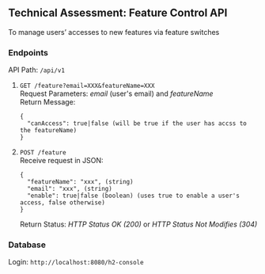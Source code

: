 ## Technical Assessment: Feature Control API
To manage users’ accesses to new features via feature switches

### Endpoints
API Path: ```/api/v1```
1. `GET /feature?email=XXX&featureName=XXX` <br/>
    Request Parameters: *email* (user's email) and *featureName* <br/>
    Return Message:
    ```
    {
      "canAccess": true|false (will be true if the user has accss to the featureName)
    }
    ```

2. `POST /feature`  <br/>
    Receive request in JSON:
    ```
    {
      "featureName": "xxx", (string)
      "email": "xxx", (string)
      "enable": true|false (boolean) (uses true to enable a user's access, false otherwise)
    }
    ```
    Return Status: *HTTP Status OK (200)* or *HTTP Status Not Modifies (304)*


### Database
Login: `http://localhost:8080/h2-console`

